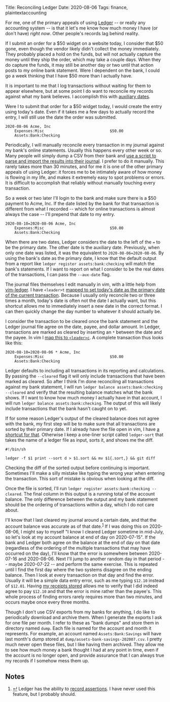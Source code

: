Title: Reconciling Ledger
Date: 2020-08-06
Tags: finance, plaintextaccounting

For me, one of the primary appeals of using [Ledger](https://www.ledger-cli.org/) -- or really any accounting system -- is that it let's me know how much money I have (or don't have) *right now*. Other people's records lag behind reality.

If I submit an order for a $50 widget on a website today, I consider that $50 gone, even though the vendor likely didn't collect the money immediately. They probably placed a hold on the funds, but will not actually capture the money until they ship the order, which may take a couple days. When they do capture the funds, it may still be another day or two until that action posts to my online bank statement. Were I dependent on the bank, I could go a week thinking that I have $50 more than I actually have.

It is important to me that I log transactions without waiting for them to appear elsewhere, but at some point I do want to reconcile my records against what my bank believes. I accomplish this with [auxiliary dates](https://www.ledger-cli.org/3.0/doc/ledger3.html#Auxiliary-dates).

Were I to submit that order for a $50 widget today, I would create the entry using today's date. Even if it takes me a few days to actually record the entry, I will still use the date the order was submitted.

    2020-08-06 Acme, Inc
        Expenses:Misc                             $50.00
        Assets:Bank:Checking

Periodically, I will manually reconcile every transaction in my journal against my bank's online statements. Usually this happens every other week or so. Many people will simply dump a CSV from their bank and [use a script to parse and import the results into their journal](https://github.com/ledger/ledger/wiki/CSV-Import). I prefer to do it manually. This rarely takes more than 30 minutes, and for me it is one of the other primary appeals of using Ledger: it forces me to be intimately aware of how money is flowing in my life, and makes it extremely easy to spot problems or errors. It is difficult to accomplish that reliably without manually touching every transaction.

So a week or two later I'll login to the bank and make sure there is a $50 payment to Acme, Inc. If the date listed by the bank for that transaction is different from what I recorded -- which for online transactions is almost always the case -- I'll prepend that date to my entry.

    2020-08-10=2020-08-06 Acme, Inc
        Expenses:Misc                             $50.00
        Assets:Bank:Checking

When there are two dates, Ledger considers the date to the left of the `=` to be the primary date. The other date is the auxiliary date. Previously, when only one date was listed, it was the equivalent to `2020-08-06=2020-08-06`. By using the bank's date as the primary date, I know that the default output from a report like `ledger register assets:bank:checking` will match the bank's statements. If I want to report on what I consider to be the real dates of the transactions, I can pass the `--aux-date` flag.

The journal files themselves I edit manually in vim, with a little help from [vim-ledger](https://github.com/ledger/vim-ledger/). I have `<leader>t` [mapped to set today's date as the primary date of the current transaction](https://github.com/pigmonkey/dotfiles/blob/master/vim/ftplugin/ledger.vim#L20). Because I usually only reconcile two or three times a month, today's date is often not the date I actually want, but this shortcut allows me to immediately insert a new date in the correct format. I can then quickly change the day number to whatever it should actually be.

I consider the transaction to be cleared once the bank statement and the Ledger journal file agree on the date, payee, and dollar amount. In Ledger, transactions are marked as cleared by inserting an `*` between the date and the payee. In vim I [map this to `<leader>c`](https://github.com/pigmonkey/dotfiles/blob/master/vim/ftplugin/ledger.vim#L17). A complete transaction thus looks like this:

    2020-08-10=2020-08-06 * Acme, Inc
        Expenses:Misc                             $50.00
        Assets:Bank:Checking

Ledger defaults to including all transactions in its reporting and calculations. By passing the `--cleared` flag it will only include transactions that have been marked as cleared. So after I think I'm done reconciling all transactions against my bank statement, I will run `ledger balance assets:bank:checking --cleared` and verify that the resulting balance matches what the bank shows. If I want to know how much money I actually have in that account, I will run `ledger balance assets:bank:checking`. The output of this will likely include transactions that the bank hasn't caught on to yet.

If for some reason Ledger's output of the cleared balance does not agree with the bank, my first step will be to make sure that all transactions are sorted by their primary date. If I already have the file open in vim, I have [a shortcut for that](https://github.com/pigmonkey/dotfiles/blob/master/vim/ftplugin/ledger.vim#L28). Otherwise I keep a one-liner script called `ledger-sort` that takes the name of a ledger file as input, sorts it, and shows me the diff.

    #!/bin/sh

    ledger -f $1 print --sort d > $1.sort && mv $1{.sort,} && git diff

Checking the diff of the sorted output before continuing is important. Sometimes I'll make a silly mistake like typing the wrong year when entering the transaction. This sort of mistake is obvious when looking at the diff.

Once the file is sorted, I'll run `ledger register assets:bank:checking --cleared`. The final column in this output is a running total of the account balance. The only difference between the output and my bank statement should be the ordering of transactions within a day, which I do not care about.

I'll know that I last cleared my journal around a certain date, and that the account balance was accurate as of that date.<sup class="footnote-ref" id="fnref:assert"><a rel="footnote" href="#fn:assert" title="see footnote">1</a></sup> If I was doing this on 2020-08-06, I might say to myself "I know I cleared Ledger sometime in mid-July, so let's look at my account balance at end of day on 2020-07-15". If the bank and Ledger both agree on the balance at the end of day on that date (regardless of the ordering of the multiple transactions that may have occurred on the day), I'll know that the error is somewhere between 2020-07-16 and 2020-08-06. Next I'll jump to another random day in that period -- maybe 2020-07-22 -- and perform the same exercise. This is repeated until I find the first day where the two systems disagree on the ending balance. Then I look at every transaction on that day and find the error. Usually it will be a simple data entry error, such as me typing `$12.10` instead of `$12.01`. Having [my receipts stored](/2020/08/receipts-ledger/) allows me to verify that I did indeed agree to pay `$12.10` and that the error is mine rather than the payee's. This whole process of finding errors rarely requires more than two minutes, and occurs maybe once every three months.

Though I don't use CSV exports from my banks for anything, I do like to periodically download and archive them. When I generate the exports I ask for one file per month. I refer to these as "bank dumps" and store them in directory named `dump`. Each file is named for the account and month it represents. For example, an account named `Assets:Bank:Savings` will have last month's dump stored at `dump/assets-bank-savings-202007.csv`. I pretty much never open these files, but I like having them archived. They allow me to see how much money a bank thought I had at any point in time, even if the account is no longer open, and provide assurance that I can always true my records if I somehow mess them up.


<div id="footnotes">
    <h2>Notes</h2>
    <ol>
        <li id="fn:assert"><a rev="footnote" href="#fnref:assert" class="footnote-return" title="return to article">&crarr;</a> Ledger has the ability to <a href="https://www.ledger-cli.org/3.0/doc/ledger3.html#Balance-assertions">record assertions</a>. I have never used this feature, but I probably should.</li>
    </ol>
</div>
